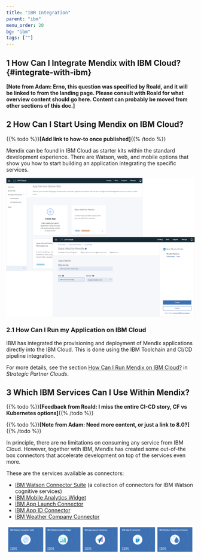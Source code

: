 ```yaml
---
title: "IBM Integration"
parent: "ibm"
menu_order: 20
bg: "ibm"
tags: [""]
---
```


## 1 How Can I Integrate Mendix with IBM Cloud? {#integrate-with-ibm}

**[Note from Adam: Erno, this question was specified by Roald, and it will be linked to from the landing page. Please consult with Roald for what overview content should go here. Content can probably be moved from other sections of this doc.]**

## 2 How Can I Start Using Mendix on IBM Cloud?

{{% todo %}}**[Add link to how-to once published]**{{% /todo %}}

Mendix can be found in IBM Cloud as starter kits within the standard development experience. There are Watson, web, and mobile options that show you how to start building an application integrating the specific services.

![](attachments/mendix-ibm-cloud-integration2.png)

### 2.1 How Can I Run my Application on IBM Cloud

IBM has integrated the provisioning and deployment of Mendix applications directly into the IBM Cloud. This is done using the IBM Toolchain and CI/CD pipeline integration.

For more details, see the section [How Can I Run Mendix on IBM Cloud?](../app-capabilities/strategic-partner-cloud#ibm-cloud) in *Strategic Partner Clouds*.

## 3 Which IBM Services Can I Use Within Mendix?

{{% todo %}}**[Feedback from Roald: I miss the entire CI-CD story, CF vs Kubernetes options]**{{% /todo %}}

{{% todo %}}**[Note from Adam: Need more content, or just a link to 8.0?]**{{% /todo %}}

In principle, there are no limitations on consuming any service from IBM Cloud. However, together with IBM, Mendix has created some out-of-the box connectors that accelerate development on top of the services even more.

These are the services available as connectors:

 * [IBM Watson Connector Suite](https://appstore.home.mendix.com/link/app/2860/) (a collection of connectors for IBM Watson cognitive services)
 * [IBM Mobile Analytics Widget](https://appstore.home.mendix.com/link/app/106305/)
 * [IBM App Launch Connector](https://appstore.home.mendix.com/link/app/106382/)
 * [IBM App ID Connector](https://appstore.home.mendix.com/link/app/106198/)
 * [IBM Weather Company Connector](https://appstore.home.mendix.com/link/app/106297/)

![](attachments/ibm-appstore-connectors.png)
